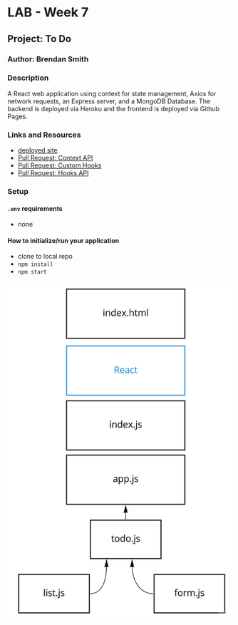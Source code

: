 # LAB - Week 7

## Project: To Do

### Author: Brendan Smith

### Description
A React web application using context for state management, Axios for network requests, an Express server, and a MongoDB Database. The backend is deployed via Heroku and the frontend is deployed via Github Pages.


### Links and Resources

- [deployed site](https://www.brendansmith.dev/todo)
- [Pull Request: Context API](https://github.com/brendigler/todo/pull/5)
- [Pull Request: Custom Hooks](https://github.com/brendigler/todo/pull/4)
- [Pull Request: Hooks API](https://github.com/brendigler/todo/pull/2)

### Setup

#### `.env` requirements

- none

#### How to initialize/run your application

- clone to local repo
- `npm install`
- `npm start`

<!-- #### Tests -->

<!-- - Run tests with `npm test` -->

<!-- #### UML / Application Wiring Diagram -->

![TODO](uml.jpg)
